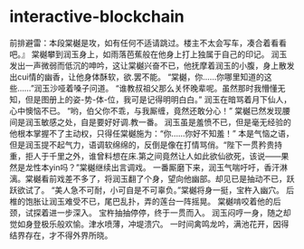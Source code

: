 # interactive-blockchain

前排避雷：本段棠樾是攻，如有任何不适请跳过。楼主不太会写车，凑合着看看吧。』
棠樾攀到润玉身上，如雨落芭蕉般在他身上打上独属于自己的印记。
润玉发出一声微弱而低沉的呻吟，这让棠樾兴奋不已，他抚摩着润玉的小腹，身上散发出cui情的幽香，让他身体酥软，欲.罢不能。
“棠樾，你……你哪里知道的这些……”润玉沙哑着嗓子问道。
“谁教叔祖父那么关怀晚辈呢。虽然那时我懵懂无知，但是图册上的姿-势-体-位，我可是记得明明白白。”
润玉在暗骂着月下仙人，心中懊恼不已。
“哟，伯父你不乖，与我厮缠，竟然还敢分心！”
棠樾已然发现腰间是润玉敏感之处，自是要好好调.教一番。
润玉虽是羞愤不已，但是毫无经验的他根本掌握不了主动权，只得任棠樾施为：“你……你好不知羞！”
本是气恼之语，但是润玉提不起气力，语调软绵绵的，反倒是像在打情骂俏。“陛下一贯矜贵持重，拒人于千里之外，谁曾料想在床.第之间竟然让人如此欲仙欲死，该说——果然是龙性本yin吗？”棠樾继续出言调戏。
一番厮磨下来，润玉气喘吁吁，香汗淋漓。棠樾看前戏差不多了，将润玉翻了个身，望向他幽部。却见已是抽动不已，跃跃欲试了。
“美人急不可耐，小可自是不可辜负。”棠樾将身一挺，宝杵入幽穴。
后椎的饱胀让润玉难受不已，尾巴乱扑，弄的莲台一阵摇晃。
棠樾啃咬着他的后颈，试探着进一步深入。
宝杵抽抽停停，终于一贯而入。
润玉闷哼一身，随之却觉如身登极乐般欢愉。津水喷薄，冲堤溃穴。
一时间禽鸣龙吟，满池花开，因得结界存在，才不得外界所晓。

